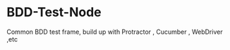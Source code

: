 BDD-Test-Node
=============

Common BDD test frame, build up with Protractor , Cucumber , WebDriver ,etc
